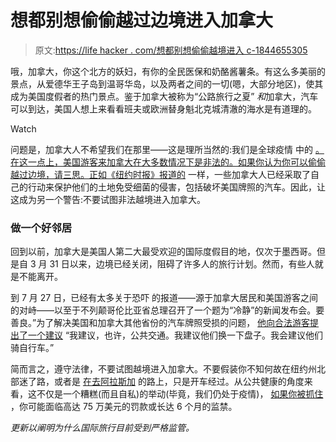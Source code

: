 # 想都别想偷偷越过边境进入加拿大

> 原文:[https://life hacker . com/想都别想偷偷越境进入 c-1844655305](https://lifehacker.com/dont-even-think-about-sneaking-across-the-border-into-c-1844655305)

哦，加拿大，你这个北方的妖妇，有你的全民医保和奶酪酱薯条。有这么多美丽的景点，从爱德华王子岛到温哥华岛，以及两者之间的一切(嗯，大部分地区)，使其成为美国度假者的热门景点。鉴于加拿大被称为“公路旅行之夏” *和*加拿大，汽车可以到达，美国人想上来看看班夫或欧洲替身魁北克城清澈的海水是有道理的。

Watch

问题是，加拿大人不希望我们在那里——这是理所当然的:我们是全球疫情 中的 [。在这一点上，美国游客来加拿大在大多数情况下是非法的。如果你认为你可以偷偷越过边境，请三思。正如《纽约时报》报道的](https://www.nytimes.com/interactive/2020/world/canada/canada-coronavirus-cases.html) 一样，一些加拿大人已经采取了自己的行动来保护他们的土地免受细菌的侵害，包括破坏美国牌照的汽车。因此，让这成为另一个警告:不要试图非法越境进入加拿大。

### 做一个好邻居

回到以前，加拿大是美国人第二大最受欢迎的国际度假目的地，仅次于墨西哥。但是自 3 月 31 日以来，边境已经关闭，阻碍了许多人的旅行计划。然而，有些人就是不能离开。

到 7 月 27 日，已经有太多关于恐吓 的报道——源于加拿大居民和美国游客之间的对峙——以至于不列颠哥伦比亚省总理召开了一个题为“冷静”的新闻发布会。要善良。”为了解决美国和加拿大其他省份的汽车牌照受损的问题， [他向合法游客提出了一个建议](https://bc.ctvnews.ca/out-of-province-plates-take-the-bus-if-feeling-harassed-b-c-premier-advises-1.5040848) “我建议，也许，公共交通。我建议他们换一下盘子。我会建议他们骑自行车。”

简而言之，遵守法律，不要试图越境进入加拿大。不要假装你不知何故在纽约州北部迷了路，或者是 [在去阿拉斯加](https://www.cnn.com/travel/article/canada-alaska-new-coronavirus-restrictions/index.html) 的路上，只是开车经过。从公共健康的角度来看，这不仅是一个糟糕(而且自私)的举动(毕竟，我们仍处于疫情)， [如果你被抓住](https://www.cnn.com/travel/article/canada-alaska-new-coronavirus-restrictions/index.html) ，你可能面临高达 75 万美元的罚款或长达 6 个月的监禁。

*更新以阐明为什么国际旅行目前受到严格监管。*